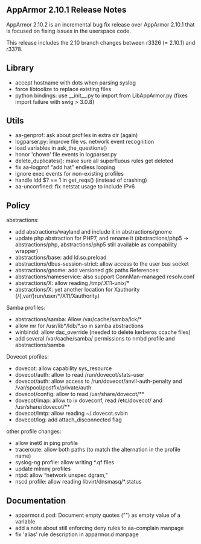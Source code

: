 AppArmor 2.10.1 Release Notes
-----------------------------

AppArmor 2.10.2 is an incremental bug fix release over AppArmor 2.10.1
that is focused on fixing issues in the userspace code.

This release includes the 2.10 branch changes between r3326 (= 2.10.1)
and r3378.

Library
-------

-   accept hostname with dots when parsing syslog
-   force libtoolize to replace existing files
-   python bindings: use \_\_init\_\_.py to import from LibAppArmor.py (fixes import failure with swig &gt; 3.0.8)

Utils
-----

-   aa-genprof: ask about profiles in extra dir (again)
-   logparser.py: improve file vs. network event recognition
-   load variables in ask\_the\_questions()
-   honor 'chown' file events in logparser.py
-   delete\_duplicates(): make sure all superfluous rules get deleted
-   fix aa-logprof “add hat” endless looping
-   ignore exec events for non-existing profiles
-   handle ldd $? == 1 in get\_reqs() (instead of crashing)
-   aa-unconfined: fix netstat usage to include IPv6

Policy
------

abstractions:

-   add abstractions/wayland and include it in abstractions/gnome
-   update php abstraction for PHP7, and rename it (abstractions/php5 -&gt; abstractions/php, abstractions/php5 still available as compability wrapper)
-   abstractions/base: add ld.so.preload
-   abstractions/dbus-session-strict: allow access to the user bus socket
-   abstractions/gnome: add versioned gtk paths References:
-   abstractions/nameservice: also support ConnMan-managed resolv.conf
-   abstractions/X: allow reading /tmp/.X11-unix/\*
-   abstractions/X: yet another location for Xauthority (/{,var/}run/user/\*/X11/Xauthority)

Samba profiles:

-   abstractions/samba: Allow /var/cache/samba/lck/\*
-   allow mr for /usr/lib\*/ldb/\*.so in samba abstractions
-   winbindd: allow dac\_override (needed to delete kerberos ccache files)
-   add several /var/cache/samba/ permissions to nmbd profile and abstractions/samba

Dovecot profiles:

-   dovecot: allow capability sys\_resource
-   dovecot/auth: allow to read /run/dovecot/stats-user
-   dovecot/auth: allow access to /run/dovecot/anvil-auth-penalty and /var/spool/postfix/private/auth
-   dovecot/config: allow to read /usr/share/dovecot/\*\*
-   dovecot/imap: allow to ix doveconf, read /etc/dovecot/ and /usr/share/dovecot/\*\*
-   dovecot/lmtp: allow reading ~/.dovecot.svbin
-   dovecot/log: add attach\_disconnected flag

other profile changes:

-   allow inet6 in ping profile
-   traceroute: allow both paths (to match the alternation in the profile name)
-   syslog-ng profile: allow writing \*.qf files
-   update mlmmj profiles
-   ntpd: allow “network unspec dgram,”
-   nscd profile: allow reading libvirt/dnsmasq/\*.status

Documentation
-------------

-   apparmor.d.pod: Document empty quotes ("") as empty value of a variable
-   add a note about still enforcing deny rules to aa-complain manpage
-   fix 'alias' rule description in apparmor.d manpage

